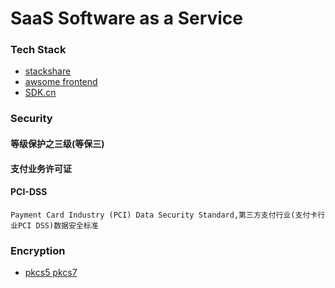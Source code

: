 # SaaS Software as a Service

### Tech Stack

- [stackshare](https://stackshare.io/stacks)
- [awsome frontend](https://www.awesomes.cn/)
- [SDK.cn](https://sdk.cn/)

### Security

#### 等级保护之三级(等保三)
#### 支付业务许可证
#### PCI-DSS 

```
Payment Card Industry (PCI) Data Security Standard,第三方支付行业(支付卡行业PCI DSS)数据安全标准
```


### Encryption

- [pkcs5 pkcs7](https://zhiwei.li/text/2009/05/17/%E5%AF%B9%E7%A7%B0%E5%8A%A0%E5%AF%86%E7%AE%97%E6%B3%95%E7%9A%84pkcs5%E5%92%8Cpkcs7%E5%A1%AB%E5%85%85/)
